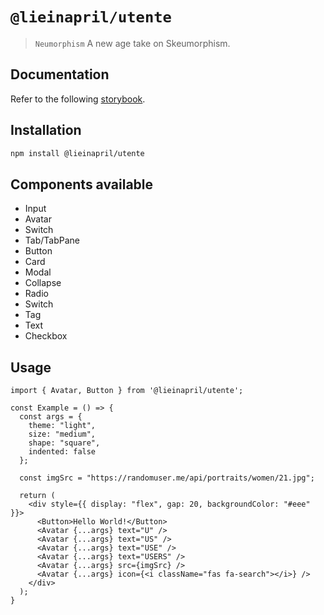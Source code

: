 # `@lieinapril/utente`

> `Neumorphism` A new age take on Skeumorphism.

## Documentation

Refer to the following [storybook](https://lordono.github.io/utente/).

## Installation

```bash
npm install @lieinapril/utente
```

## Components available

- Input
- Avatar
- Switch
- Tab/TabPane
- Button
- Card
- Modal
- Collapse
- Radio
- Switch
- Tag
- Text
- Checkbox

## Usage

```JSX
import { Avatar, Button } from '@lieinapril/utente';

const Example = () => {
  const args = {
    theme: "light",
    size: "medium",
    shape: "square",
    indented: false
  };

  const imgSrc = "https://randomuser.me/api/portraits/women/21.jpg";

  return (
    <div style={{ display: "flex", gap: 20, backgroundColor: "#eee" }}>
      <Button>Hello World!</Button>
      <Avatar {...args} text="U" />
      <Avatar {...args} text="US" />
      <Avatar {...args} text="USE" />
      <Avatar {...args} text="USERS" />
      <Avatar {...args} src={imgSrc} />
      <Avatar {...args} icon={<i className="fas fa-search"></i>} />
    </div>
  );
}
```
